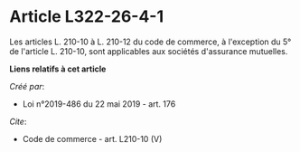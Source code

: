 # Article L322-26-4-1

Les articles L. 210-10 à L. 210-12 du code de commerce, à l'exception du 5° de l'article L. 210-10, sont applicables aux
sociétés d'assurance mutuelles.

**Liens relatifs à cet article**

_Créé par_:

  - Loi n°2019-486 du 22 mai 2019 - art. 176

_Cite_:

  - Code de commerce - art. L210-10 (V)
